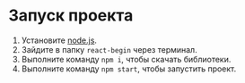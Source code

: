 # Запуск проекта

1. Установите [node.js](https://nodejs.org/en).
2. Зайдите в папку `react-begin` через терминал.
3. Выполните команду `npm i`, чтобы скачать библиотеки.
4. Выполните команду `npm start`, чтобы запустить проект.
